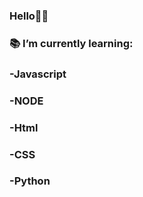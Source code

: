 ### Hello👋🏻

### 📚 I’m currently learning:
###   -Javascript
###   -NODE
###   -Html
###   -CSS
###   -Python



<!--
**clarabarretto/clarabarretto** is a ✨ _special_ ✨ repository because its `README.md` (this file) appears on your GitHub profile.

Here are some ideas to get you started:

- 👯 I’m looking to collaborate on ...
- 🤔 I’m looking for help with ...
- 💬 Ask me about ...
- 😄 Pronouns: ...
- ⚡ Fun fact: ...
-->
